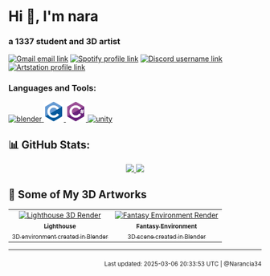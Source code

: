<h1 align="left">Hi 👋, I'm nara</h1>
<h3 align="left">a 1337 student and 3D artist</h3>

[![Gmail email link](https://img.shields.io/badge/Gmail-D14836?&style=for-the-badge&logo=gmail&logoColor=white)](mailto:tahagamraoui@gmail.com)
[![Spotify profile link](https://img.shields.io/badge/Spotify-1ED760?&style=for-the-badge&logo=spotify&logoColor=white)](https://open.spotify.com/user/31paim3w4tvjc5l76pjvw55cx53i)
[![Discord username link](https://img.shields.io/badge/Discord-5865F2?&style=for-the-badge&logo=discord&logoColor=white)](https://discord.com/users/1104039931199885442)
[![Artstation profile link](https://img.shields.io/badge/ArtStation-13AFF0?style=for-the-badge&logo=artstation&logoColor=white)](https://www.artstation.com/narancia34)

<h3 align="left">Languages and Tools:</h3>
<p align="left"> <a href="https://www.blender.org/" target="_blank" rel="noreferrer"> <img src="https://download.blender.org/branding/community/blender_community_badge_white.svg" alt="blender" width="40" height="40"/> </a> <a href="https://www.cprogramming.com/" target="_blank" rel="noreferrer"> <img src="https://raw.githubusercontent.com/devicons/devicon/master/icons/c/c-original.svg" alt="c" width="40" height="40"/> </a> <a href="https://www.w3schools.com/cs/" target="_blank" rel="noreferrer"> <img src="https://raw.githubusercontent.com/devicons/devicon/master/icons/csharp/csharp-original.svg" alt="csharp" width="40" height="40"/> </a> <a href="https://unity.com/" target="_blank" rel="noreferrer"> <img src="https://www.vectorlogo.zone/logos/unity3d/unity3d-icon.svg" alt="unity" width="40" height="40"/> </a> </p>

## 📊 GitHub Stats:

<div align="center">
  <a href="https://github.com/Narancia34">
    <img height="180em" src="https://github-readme-stats.vercel.app/api?username=Narancia34&show_icons=true&theme=nord&include_all_commits=true&count_private=true&card_width=300" />
    <img height="180em" src="https://github-readme-stats.vercel.app/api/top-langs/?username=Narancia34&layout=compact&theme=nord&hide_border=false&card_width=300" />
  </a>
</div>

## 🎨 Some of My 3D Artworks


<div align="center">
  <table>
    <tr>
      <td align="center">
        <a href="https://www.artstation.com/artwork/Xgryvn">
          <img src="https://cdnb.artstation.com/p/assets/images/images/074/928/985/large/taha-gamraoui-lighthouse.jpg?1713311570" width="400px" alt="Lighthouse 3D Render"/>
          <br>
          <sub><b>Lighthouse</b></sub>
          <br>
          <sub>3D environment created in Blender</sub>
        </a>
      </td>
      <td align="center">
        <a href="https://www.artstation.com/artwork/vJe63D">
          <img src="https://cdna.artstation.com/p/assets/images/images/075/053/104/large/taha-gamraoui-tadc-3.jpg?1713627069" width="400px" alt="Fantasy Environment Render"/>
          <br>
          <sub><b>Fantasy Environment</b></sub>
          <br>
          <sub>3D scene created in Blender</sub>
        </a>
      </td>
    </tr>
  </table>
</div>

---

<div align="right">
  <sub>Last updated: 2025-03-06 20:33:53 UTC | @Narancia34</sub>
</div>
